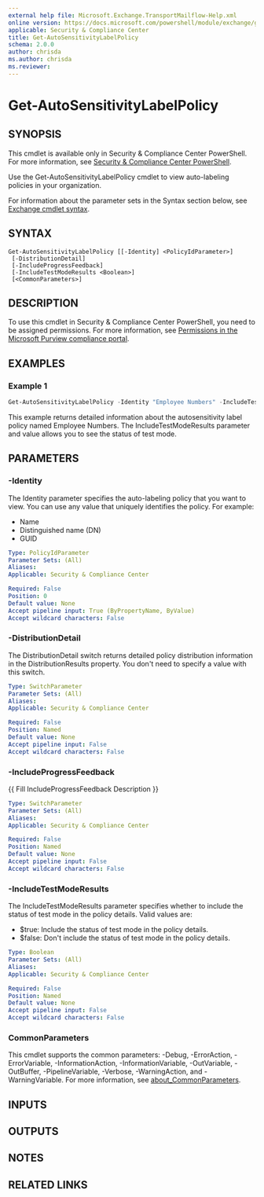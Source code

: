 ```yaml
---
external help file: Microsoft.Exchange.TransportMailflow-Help.xml
online version: https://docs.microsoft.com/powershell/module/exchange/get-autosensitivitylabelpolicy
applicable: Security & Compliance Center
title: Get-AutoSensitivityLabelPolicy
schema: 2.0.0
author: chrisda
ms.author: chrisda
ms.reviewer:
---
```


# Get-AutoSensitivityLabelPolicy

## SYNOPSIS
This cmdlet is available only in Security & Compliance Center PowerShell. For more information, see [Security & Compliance Center PowerShell](https://docs.microsoft.com/powershell/exchange/scc-powershell).

Use the Get-AutoSensitivityLabelPolicy cmdlet to view auto-labeling policies in your organization.

For information about the parameter sets in the Syntax section below, see [Exchange cmdlet syntax](https://docs.microsoft.com/powershell/exchange/exchange-cmdlet-syntax).

## SYNTAX

```
Get-AutoSensitivityLabelPolicy [[-Identity] <PolicyIdParameter>]
 [-DistributionDetail]
 [-IncludeProgressFeedback]
 [-IncludeTestModeResults <Boolean>]
 [<CommonParameters>]
```

## DESCRIPTION
To use this cmdlet in Security & Compliance Center PowerShell, you need to be assigned permissions. For more information, see [Permissions in the Microsoft Purview compliance portal](https://docs.microsoft.com/microsoft-365/compliance/microsoft-365-compliance-center-permissions).

## EXAMPLES

### Example 1
```powershell
Get-AutoSensitivityLabelPolicy -Identity "Employee Numbers" -IncludeTestModeResults $true
```

This example returns detailed information about the autosensitivity label policy named Employee Numbers. The IncludeTestModeResults parameter and value allows you to see the status of test mode.

## PARAMETERS

### -Identity
The Identity parameter specifies the auto-labeling policy that you want to view. You can use any value that uniquely identifies the policy. For example:

- Name
- Distinguished name (DN)
- GUID

```yaml
Type: PolicyIdParameter
Parameter Sets: (All)
Aliases:
Applicable: Security & Compliance Center

Required: False
Position: 0
Default value: None
Accept pipeline input: True (ByPropertyName, ByValue)
Accept wildcard characters: False
```

### -DistributionDetail
The DistributionDetail switch returns detailed policy distribution information in the DistributionResults property. You don't need to specify a value with this switch.

```yaml
Type: SwitchParameter
Parameter Sets: (All)
Aliases:
Applicable: Security & Compliance Center

Required: False
Position: Named
Default value: None
Accept pipeline input: False
Accept wildcard characters: False
```

### -IncludeProgressFeedback
{{ Fill IncludeProgressFeedback Description }}

```yaml
Type: SwitchParameter
Parameter Sets: (All)
Aliases:
Applicable: Security & Compliance Center

Required: False
Position: Named
Default value: None
Accept pipeline input: False
Accept wildcard characters: False
```

### -IncludeTestModeResults
The IncludeTestModeResults parameter specifies whether to include the status of test mode in the policy details. Valid values are:

- $true: Include the status of test mode in the policy details.
- $false: Don't include the status of test mode in the policy details.

```yaml
Type: Boolean
Parameter Sets: (All)
Aliases:
Applicable: Security & Compliance Center

Required: False
Position: Named
Default value: None
Accept pipeline input: False
Accept wildcard characters: False
```

### CommonParameters
This cmdlet supports the common parameters: -Debug, -ErrorAction, -ErrorVariable, -InformationAction, -InformationVariable, -OutVariable, -OutBuffer, -PipelineVariable, -Verbose, -WarningAction, and -WarningVariable. For more information, see [about_CommonParameters](https://go.microsoft.com/fwlink/p/?LinkID=113216).

## INPUTS

###  

## OUTPUTS

###  

## NOTES

## RELATED LINKS
